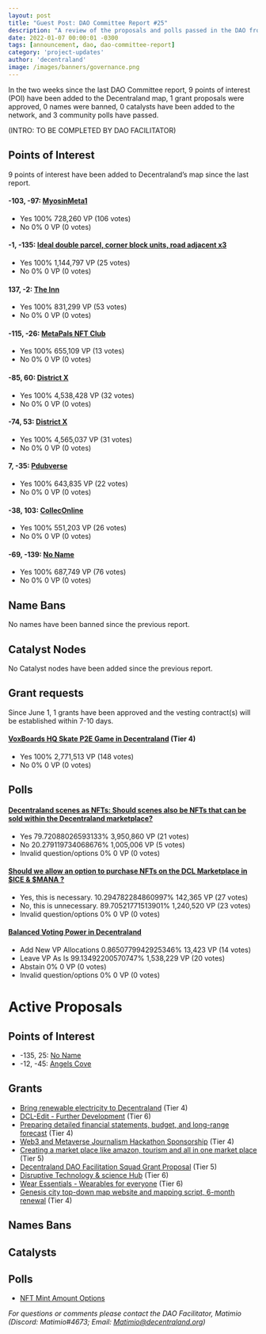 ```yaml
---
layout: post
title: "Guest Post: DAO Committee Report #25"
description: "A review of the proposals and polls passed in the DAO from June 1 through June 15".
date: 2022-01-07 00:00:01 -0300
tags: [announcement, dao, dao-committee-report]
category: 'project-updates'
author: 'decentraland'
image: /images/banners/governance.png
---
```


In the two weeks since the last DAO Committee report, 9 points of interest (POI) have been added to the Decentraland map, 1 grant proposals were approved, 0 names were banned, 0 catalysts have been added to the network, and 3 community polls have passed.

(INTRO: TO BE COMPLETED BY DAO FACILITATOR)

## Points of Interest
9 points of interest have been added to Decentraland’s map since the last report.


#### -103, -97: [MyosinMeta1](https://governance.decentraland.org/proposal/?id=68797770-e445-11ec-87ac-677925327766)

* Yes 100% 728,260 VP (106 votes)
* No 0% 0 VP (0 votes)


#### -1, -135: [Ideal double parcel, corner block units, road adjacent x3](https://governance.decentraland.org/proposal/?id=0d93d330-e1b3-11ec-8ad9-ab7454ba5993)

* Yes 100% 1,144,797 VP (25 votes)
* No 0% 0 VP (0 votes)


#### 137, -2: [The Inn](https://governance.decentraland.org/proposal/?id=dcec2be0-e119-11ec-8ad9-ab7454ba5993)

* Yes 100% 831,299 VP (53 votes)
* No 0% 0 VP (0 votes)


#### -115, -26: [ MetaPals NFT Club](https://governance.decentraland.org/proposal/?id=bd9ccfb0-e0f6-11ec-8ad9-ab7454ba5993)

* Yes 100% 655,109 VP (13 votes)
* No 0% 0 VP (0 votes)


#### -85, 60: [District X](https://governance.decentraland.org/proposal/?id=46a1c500-e038-11ec-8ad9-ab7454ba5993)

* Yes 100% 4,538,428 VP (32 votes)
* No 0% 0 VP (0 votes)


#### -74, 53: [District X](https://governance.decentraland.org/proposal/?id=0ffcf830-e038-11ec-8ad9-ab7454ba5993)

* Yes 100% 4,565,037 VP (31 votes)
* No 0% 0 VP (0 votes)


#### 7, -35: [Pdubverse](https://governance.decentraland.org/proposal/?id=a8c393f0-defb-11ec-8ad9-ab7454ba5993)

* Yes 100% 643,835 VP (22 votes)
* No 0% 0 VP (0 votes)


#### -38, 103: [CollecOnline](https://governance.decentraland.org/proposal/?id=23e2b720-dd9c-11ec-8ad9-ab7454ba5993)

* Yes 100% 551,203 VP (26 votes)
* No 0% 0 VP (0 votes)


#### -69, -139: [No Name](https://governance.decentraland.org/proposal/?id=4d16a900-dd22-11ec-8ad9-ab7454ba5993)

* Yes 100% 687,749 VP (76 votes)
* No 0% 0 VP (0 votes)


## Name Bans

No names have been banned since the previous report.

## Catalyst Nodes
No Catalyst nodes have been added since the previous report.


## Grant requests
Since June 1, 1 grants have been approved and the vesting contract(s) will be established within 7-10 days.


#### [VoxBoards HQ Skate P2E Game in Decentraland](https://governance.decentraland.org/proposal/?id=bf1141e0-dc01-11ec-8ad9-ab7454ba5993) (Tier 4)

* Yes 100% 2,771,513 VP (148 votes)
* No 0% 0 VP (0 votes)


## Polls

#### [Decentraland scenes as NFTs: Should scenes also be NFTs that can be sold within the Decentraland marketplace?](https://governance.decentraland.org/proposal/?id=a371ead0-e5a1-11ec-9a81-b1d70acf7d8d)

* Yes 79.72088026593133% 3,950,860 VP (21 votes)
* No 20.279119734068676% 1,005,006 VP (5 votes)
* Invalid question/options 0% 0 VP (0 votes)


#### [Should we allow an option to purchase NFTs on the DCL Marketplace in $ICE &amp; $MANA ?](https://governance.decentraland.org/proposal/?id=92c8f3b0-e2d4-11ec-9000-175d8dd584b8)

* Yes, this is necessary. 10.294782284860997% 142,365 VP (27 votes)
* No, this is unnecessary. 89.70521771513901% 1,240,520 VP (23 votes)
* Invalid question/options 0% 0 VP (0 votes)


#### [Balanced Voting Power in Decentraland](https://governance.decentraland.org/proposal/?id=dfc7a4d0-e019-11ec-8ad9-ab7454ba5993)

* Add New VP Allocations 0.8650779942925346% 13,423 VP (14 votes)
* Leave VP As Is 99.13492200570747% 1,538,229 VP (20 votes)
* Abstain 0% 0 VP (0 votes)
* Invalid question/options 0% 0 VP (0 votes)



# Active Proposals

## Points of Interest

* -135, 25: [No Name](https://governance.decentraland.org/proposal/?id=e00da1e0-ed27-11ec-aa01-87bd234b340d)
* -12, -45: [Angels Cove](https://governance.decentraland.org/proposal/?id=e5e51150-ed1a-11ec-aa01-87bd234b340d)

## Grants

* [Bring renewable electricity to Decentraland](https://governance.decentraland.org/proposal/?id=693177c0-ef04-11ec-aa01-87bd234b340d) (Tier 4)
* [DCL-Edit - Further Development](https://governance.decentraland.org/proposal/?id=4b6bb7e0-eed8-11ec-aa01-87bd234b340d) (Tier 6)
* [Preparing detailed financial statements, budget, and long-range forecast](https://governance.decentraland.org/proposal/?id=a31bfa40-ed02-11ec-aa01-87bd234b340d) (Tier 4)
* [Web3 and Metaverse Journalism Hackathon Sponsorship](https://governance.decentraland.org/proposal/?id=a735d7c0-eb1f-11ec-82d9-d917cdd158ac) (Tier 4)
* [Creating a market place like amazon, tourism and all in one market place](https://governance.decentraland.org/proposal/?id=a7e50ae0-eb1c-11ec-82d9-d917cdd158ac) (Tier 5)
* [Decentraland DAO Facilitation Squad Grant Proposal](https://governance.decentraland.org/proposal/?id=f8b699c0-e810-11ec-82d9-d917cdd158ac) (Tier 5)
* [Disruptive Technology &amp; science Hub](https://governance.decentraland.org/proposal/?id=321bac90-e7a4-11ec-82d9-d917cdd158ac) (Tier 6)
* [Wear Essentials - Wearables for everyone](https://governance.decentraland.org/proposal/?id=b7334300-e751-11ec-82d9-d917cdd158ac) (Tier 6)
* [Genesis city top-down map website and mapping script, 6-month renewal](https://governance.decentraland.org/proposal/?id=4fad3e80-e74b-11ec-82d9-d917cdd158ac) (Tier 4)

## Names Bans


## Catalysts


## Polls

* [NFT Mint Amount Options](https://governance.decentraland.org/proposal/?id=f78ecc00-ee39-11ec-aa01-87bd234b340d)

*For questions or comments please contact the DAO Facilitator, Matimio (Discord: Matimio#4673; Email: [Matimio@decentraland.org](mailto:Matimio@decentraland.org))*